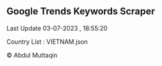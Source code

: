 

## Google Trends Keywords Scraper 
 
Last Update 03-07-2023 , 18:55:20

Country List :
VIETNAM.json



© Abdul Muttaqin 
